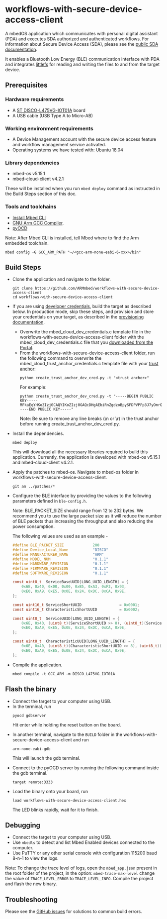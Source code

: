 # workflows-with-secure-device-access-client

A mbedOS application which communicates with personal digital assistant (PDA) and executes SDA authorized and authenticated workflows. For information about Secure Device Access (SDA), please see the [public SDA documentation](https://www.pelion.com/docs/device-management/current/device-management/secure-device-access.html).

It enables a Bluetooth Low Energy (BLE) communication interface with PDA and integrates [littlefs](https://github.com/ARMmbed/littlefs) for reading and writing the files to and from the target device.

## Prerequisites

### Hardware requirements
- A [ST DISCO-L475VG-IOT01A](https://os.mbed.com/platforms/ST-Discovery-L475E-IOT01A/) board
- A USB cable (USB Type A to Micro-AB)

### Working environment requirements
- A Device Management account with the secure device access feature and workflow management service activated.
- Operating systems we have tested with: Ubuntu 18.04

### Library dependencies
- mbed-os v5.15.1
- mbed-cloud-client v4.2.1

These will be installed when you run `mbed deploy` command as instructed in the Build Steps section of this doc.

### Tools and toolchains
- [Install Mbed CLI](https://os.mbed.com/docs/mbed-os/v5.15/quick-start/offline-with-mbed-cli.html)
- [GNU Arm GCC Compiler](https://www.pelion.com/docs/device-management/current/cloud-requirements/tool-requirements.html#notes-for-toolchains).
- [pyOCD](https://pypi.org/project/pyocd/)

Note: After Mbed CLI is installed, tell Mbed where to find the Arm embedded toolchain.
```
mbed config -G GCC_ARM_PATH "~/<gcc-arm-none-eabi-6-xxx>/bin"
```

## Build Steps
- Clone the application and navigate to the folder.
    ```
    git clone https://github.com/ARMmbed/workflows-with-secure-device-access-client
    cd workflows-with-secure-device-access-client
    ```

- If you are using [developer credentials](https://www.pelion.com/docs/device-management/current/sda/obtaining-a-bootstrap-certificate-and-trust-anchor.html#in-developer-mode), build the target as described below. In production mode, skip these steps, and provision and store your credentials on your target, as described in the [provisioning documentation](https://www.pelion.com/docs/device-management/current/provisioning-process/index.html).
    - Overwrite the mbed_cloud_dev_credentials.c template file in the workflows-with-secure-device-access-client folder with the mbed_cloud_dev_credentials.c file that you [downloaded from the Portal](https://www.pelion.com/docs/device-management/current/sda/obtaining-a-bootstrap-certificate-and-trust-anchor.html#generate-a-bootstrap-certificate).
    - From the workflows-with-secure-device-access-client folder, run the following command to overwrite the mbed_cloud_trust_anchor_credentials.c template file with your [trust anchor](https://www.pelion.com/docs/device-management/current/sda/obtaining-a-bootstrap-certificate-and-trust-anchor.html#obtain-a-trust-anchor):
        ```
        python create_trust_anchor_dev_cred.py -t "<trust anchor>"
        ```
        For example:
        ```
        python create_trust_anchor_dev_cred.py -t "-----BEGIN PUBLIC KEY-----MFkaEqYHKoZIzj0CAQYIKoZIzj0GAQcDHgAEbiRnZgdzoBpySFDPVPFp3J7yOmrOXJ09O5qVUMOD5knUjX7YbQBF0ueJWPz6tkTGbzORAwDzvRXYUA7vZpB+og==-----END PUBLIC KEY-----"
        ```
        Note: Be sure to remove any line breaks (\n or \r) in the trust anchor before running create_trust_anchor_dev_cred.py.

- Install the dependencies.
    ```
    mbed deploy
    ```
    This will download all the necessary libraries required to build this application. Currently, the application is developed with mbed-os v5.15.1 and mbed-cloud-client v4.2.1.

- Apply the patches to mbed-os. Navigate to mbed-os folder in workflows-with-secure-device-access-client.
    ```
    git am ../patches/*
    ```

- Configure the BLE interface by providing the values to the following parameters defined in `ble-config.h`.

    Note: BLE_PACKET_SIZE should range from 12 to 232 bytes. We recommend you to use the large packet size as it will reduce the number of BLE packets thus increasing the throughput and also reducing the power consumption.

    The following values are used as an example -
    ```C
    #define BLE_PACKET_SIZE             200
    #define Device_Local_Name           "DISCO"
    #define MANUFACTURER_NAME           "ARM"
    #define MODEL_NUM                   "0.1.1"
    #define HARDWARE_REVISION           "0.1.1"
    #define FIRMWARE_REVISION           "0.1.1"
    #define SOFTWARE_REVISION           "0.1.1"

    const uint8_t  ServiceBaseUUID[LONG_UUID_LENGTH] = {
        0x6E, 0x40, 0x00, 0x00, 0xB5, 0xA3, 0xF3, 0x93,
        0xE0, 0xA9, 0xE5, 0x0E, 0x24, 0xDC, 0xCA, 0x9E,
    };

    const uint16_t ServiceShortUUID                 = 0x0001;
    const uint16_t CharacteristicShortUUID          = 0x0002;

    const uint8_t  ServiceUUID[LONG_UUID_LENGTH] = {
        0x6E, 0x40, (uint8_t)(ServiceShortUUID >> 8), (uint8_t)(ServiceShortUUID & 0xFF), 0xB5, 0xA3, 0xF3, 0x93,
        0xE0, 0xA9, 0xE5, 0x0E, 0x24, 0xDC, 0xCA, 0x9E,
    };

    const uint8_t  CharacteristicUUID[LONG_UUID_LENGTH] = {
        0x6E, 0x40, (uint8_t)(CharacteristicShortUUID >> 8), (uint8_t)(CharacteristicShortUUID & 0xFF), 0xB5, 0xA3, 0xF3, 0x93,
        0xE0, 0xA9, 0xE5, 0x0E, 0x24, 0xDC, 0xCA, 0x9E,
    };
    ```

- Compile the application.
    ```
    mbed compile -t GCC_ARM -m DISCO_L475VG_IOT01A
    ```

## Flash the binary

- Connect the target to your computer using USB.
- In the terminal, run
    ```
    pyocd gdbserver
    ```
    Hit enter while holding the reset button on the board.

* In another terminal, navigate to the `BUILD` folder in the workflows-with-secure-device-access-client and run
    ```
    arm-none-eabi-gdb
    ```
    This will launch the gdb terminal.

* Connect to the pyOCD server by running the following command inside the gdb terminal.
    ```
    target remote:3333
    ```

* Load the binary onto your board, run
    ```
    load workflows-with-secure-device-access-client.hex
    ```
    The LED blinks rapidly, wait for it to finish.

## Debugging

- Connect the target to your computer using USB.
- Use `mbedls` to detect and list Mbed Enabled devices connected to the computer.
- Use PuTTY or any other serial console with configuration 115200 baud 8-n-1 to view the logs.

Note: To change the trace level of logs, open the `mbed_app.json` present in the root folder of the project, in the option: ` mbed-trace-max-level ` change the value of `TRACE_LEVEL_ERROR` to `TRACE_LEVEL_INFO`. Compile the project and flash the new binary.

## Troubleshooting

Please see the [GitHub issues](https://github.com/armPelionEdge/workflows-with-secure-device-access-client/issues) for solutions to common build errors.
